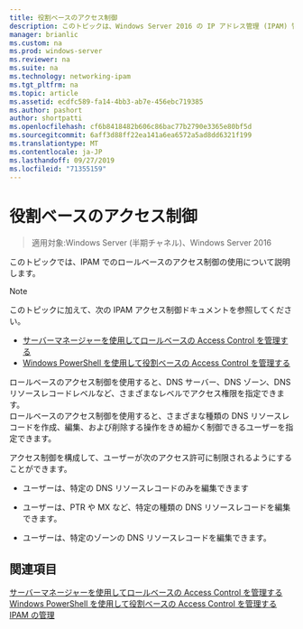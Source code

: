 ```yaml
---
title: 役割ベースのアクセス制御
description: このトピックは、Windows Server 2016 の IP アドレス管理 (IPAM) 管理ガイドに含まれています。
manager: brianlic
ms.custom: na
ms.prod: windows-server
ms.reviewer: na
ms.suite: na
ms.technology: networking-ipam
ms.tgt_pltfrm: na
ms.topic: article
ms.assetid: ecdfc589-fa14-4bb3-ab7e-456ebc719385
ms.author: pashort
author: shortpatti
ms.openlocfilehash: cf6b8418482b606c86bac77b2790e3365e80bf5d
ms.sourcegitcommit: 6aff3d88ff22ea141a6ea6572a5ad8dd6321f199
ms.translationtype: MT
ms.contentlocale: ja-JP
ms.lasthandoff: 09/27/2019
ms.locfileid: "71355159"
---
```

# <a name="role-based-access-control"></a>役割ベースのアクセス制御

>適用対象:Windows Server (半期チャネル)、Windows Server 2016

このトピックでは、IPAM でのロールベースのアクセス制御の使用について説明します。  
  
> [!NOTE]  
> このトピックに加えて、次の IPAM アクセス制御ドキュメントを参照してください。  
>   
> -   [サーバーマネージャーを使用してロールベースの Access Control を管理する](../../technologies/ipam/Manage-Role-Based-Access-Control-with-Server-Manager.md)  
> -   [Windows PowerShell を使用して役割ベースの Access Control を管理する](../../technologies/ipam/Manage-Role-Based-Access-Control-with-Windows-PowerShell.md)  
  
ロールベースのアクセス制御を使用すると、DNS サーバー、DNS ゾーン、DNS リソースレコードレベルなど、さまざまなレベルでアクセス権限を指定できます。  
ロールベースのアクセス制御を使用すると、さまざまな種類の DNS リソースレコードを作成、編集、および削除する操作をきめ細かく制御できるユーザーを指定できます。  
  
アクセス制御を構成して、ユーザーが次のアクセス許可に制限されるようにすることができます。  
  
-   ユーザーは、特定の DNS リソースレコードのみを編集できます  
  
-   ユーザーは、PTR や MX など、特定の種類の DNS リソースレコードを編集できます。  
  
-   ユーザーは、特定のゾーンの DNS リソースレコードを編集できます。  
  
## <a name="see-also"></a>関連項目  
[サーバーマネージャーを使用してロールベースの Access Control を管理する](../../technologies/ipam/Manage-Role-Based-Access-Control-with-Server-Manager.md)  
[Windows PowerShell を使用して役割ベースの Access Control を管理する](../../technologies/ipam/Manage-Role-Based-Access-Control-with-Windows-PowerShell.md)  
[IPAM の管理](Manage-IPAM.md)  
  


